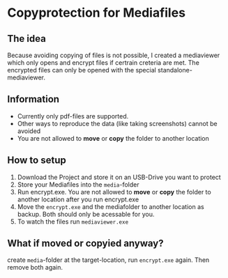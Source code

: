 # Copyprotection for Mediafiles

## The idea
Because avoiding copying of files is not possible, I created a mediaviewer which only opens and encrypt files if certrain creteria are met. The encrypted files can only be opened with the special standalone-mediaviewer.

## Information

- Currently only pdf-files are supported.
- Other ways to reproduce the data (like taking screenshots) cannot be avoided
- You are not allowed to **move** or **copy** the folder to another location

## How to setup

1. Download the Project and store it on an USB-Drive you want to protect
2. Store your Mediafiles into the `media`-folder
3. Run encrypt.exe. You are not allowed to **move** or **copy** the folder to another location after you run encrypt.exe
4. Move the `encrypt.exe` and the mediafolder to another location as backup. Both should only be acessable for you.
5. To watch the files run `mediaviewer.exe`

## What if moved or copyied anyway?
create `media`-folder at the target-location, run `encrypt.exe` again. Then remove both again.

